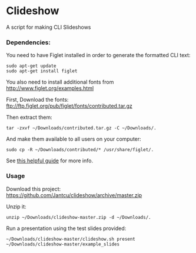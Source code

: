 # Clideshow
A script for making CLI Slideshows

### Dependencies:
You need to have Figlet installed in order to generate the formatted CLI text:
```
sudo apt-get update
sudo apt-get install figlet
```
You also need to install additional fonts from http://www.figlet.org/examples.html

First, Download the fonts: ftp://ftp.figlet.org/pub/figlet/fonts/contributed.tar.gz

Then extract them:
```
tar -zxvf ~/Downloads/contributed.tar.gz -C ~/Downloads/.
```
And make them available to all users on your computer:
```
sudo cp -R ~/Downloads/contributed/* /usr/share/figlet/.
```

See [this helpful guide](https://delightlylinux.wordpress.com/2014/05/30/produce-fancy-text-with-figlet/) for more info.

### Usage
Download this project: https://github.com/Jantcu/clideshow/archive/master.zip

Unzip it:
```
unzip ~/Downloads/clideshow-master.zip -d ~/Downloads/.
```

Run a presentation using the test slides provided:
```
~/Downloads/clideshow-master/clideshow.sh present ~/Downloads/clideshow-master/example_slides
```
